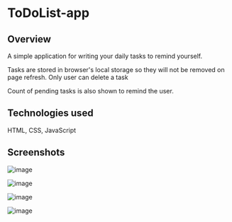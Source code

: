 # ToDoList-app

<h2> Overview </h2>
<p>A simple application for writing your daily tasks to remind yourself. </p>
<p> Tasks are stored in browser's local storage so they will not be removed on page refresh. Only user can delete a task</p> 
<p> Count of pending tasks is also shown to remind the user. <p>

<h2> Technologies used </h2>
HTML, CSS, JavaScript
  
<h2> Screenshots </h2>

![image](https://user-images.githubusercontent.com/101567902/172869482-3e70f5ac-dae6-409b-9178-496d0fbe1235.png)

![image](https://user-images.githubusercontent.com/101567902/172870192-cd2e7cf6-7b57-4cde-9ca4-0dffcc845c26.png)

![image](https://user-images.githubusercontent.com/101567902/172870627-f0418d24-f504-4686-a0c6-d7b2913b5859.png)

![image](https://user-images.githubusercontent.com/101567902/172869348-91c78d3e-0306-4be4-a125-b2a3f19a800d.png)


